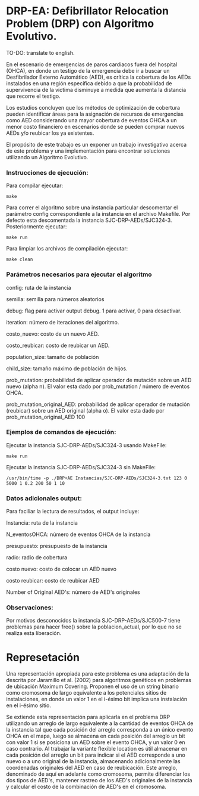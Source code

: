 # DRP-EA: Defibrillator Relocation Problem (DRP) con Algoritmo Evolutivo.


TO-DO: translate to english. 

En el escenario de emergencias de paros cardiacos fuera del hospital (OHCA), en donde un testigo de la emergencia debe ir a buscar un Desfibrilador Externo Automático (AED),
es crítica la cobertura de los AEDs instalados en una región específica debido a que la probabilidad de supervivencia de la víctima disminuye a medida que aumenta la distancia que
recorre el testigo. 

Los estudios concluyen que los métodos de optimización de cobertura pueden identificar áreas para la asignación de recursos de emergencias como AED considerando
una mayor cobertura de eventos OHCA a un menor costo financiero en escenarios donde se pueden comprar nuevos AEDs y/o reubicar los ya existentes. 

El propósito de este trabajo es un exponer un trabajo investigativo acerca de este problema y una implementación para encontrar soluciones utilizando un Algoritmo Evolutivo.


### Instrucciones de ejecución:

Para compilar ejecutar:

```
make
```

Para correr el algoritmo sobre una instancia particular descomentar el parámetro config correspondiente a la instancia en el archivo Makefile. Por defecto esta descomentada la instancia SJC-DRP-AEDs/SJC324-3. Posteriormente ejecutar:

```
make run
```

Para limpiar los archivos de compilación ejecutar:

```
make clean
```

###  Parámetros necesarios para ejecutar el algoritmo

config: ruta de la instancia

semilla: semilla para números aleatorios

debug: flag para activar output debug. 1 para activar, 0 para desactivar. 

iteration: número de iteraciones del algoritmo.

costo_nuevo: costo de un nuevo AED.

costo_reubicar: costo de reubicar un AED.

population_size: tamaño de población

child_size: tamaño máximo de población de hijos.

prob_mutation: probabilidad de aplicar operador de mutación sobre un AED nuevo (alpha n). El valor esta dado por  prob_mutation / número de eventos OHCA. 


prob_mutation_original_AED: probabilidad de aplicar operador de mutación (reubicar) sobre un AED original (alpha o). El valor esta dado por prob_mutation_original_AED 100

### Ejemplos de comandos de ejecución:

Ejecutar la instancia SJC-DRP-AEDs/SJC324-3 usando MakeFile:

```
make run
```

Ejecutar la instancia SJC-DRP-AEDs/SJC324-3  sin MakeFile:

```
/usr/bin/time -p ./DRP+AE Instancias/SJC-DRP-AEDs/SJC324-3.txt 123 0 5000 1 0.2 200 50 1 10
```

### Datos adicionales output:

Para faciliar la lectura de resultados, el output incluye:

Instancia: ruta de la instancia

N_eventosOHCA: número de eventos OHCA de la instancia

presupuesto: presupuesto de la instancia

radio: radio de cobertura

costo nuevo: costo de colocar un AED nuevo

costo reubicar: costo de reubicar AED

Number of Original AED's: número de AED's originales

### Observaciones:

Por motivos desconocidos la instancia SJC-DRP-AEDs/SJC500-7 tiene problemas para hacer free() sobre la poblacion_actual, por lo que no se realiza esta liberación. 

# Represetación

Una representación apropiada para este problema es una adaptación de la descrita por Jaramillo et al. (2002) para algoritmos genéticos en problemas de ubicación Maximum Covering. Proponen el uso de un string binario como cromosoma de largo equivalente a los potenciales sitios de instalaciones, en donde un valor 1 en el i-ésimo bit implica una instalación en el i-ésimo sitio.


Se extiende esta representación para aplicarla en el problema DRP utilizando un arreglo de largo equivalente a la cantidad de eventos OHCA de la instancia tal que cada posición del arreglo corresponda a un único evento OHCA en el mapa, luego se almacena en cada posición del arreglo un bit con valor 1 si se posiciona un AED sobre el evento OHCA, y un valor 0 en caso contrario. Al trabajar la variante flexible location es útil almacenar en cada posición del arreglo un bit para indicar si el AED corresponde a uno nuevo o a uno original de la instancia, almacenando adicionalmente las coordenadas originales del AED en caso de reubicación. Este arreglo, denominado de aquí en adelante como cromosoma, permite diferenciar los dos tipos de AED's, mantener rastreo de los AED's originales de la instancia y calcular el costo de la combinación de AED's en el cromosoma.
